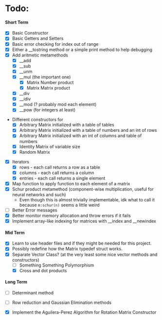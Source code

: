 # Todo:
#### Short Term
- [x] Basic Constructor
- [x] Basic Getters and Setters
- [x] Basic error checking for index out of range
- [x] Either a \_\_tostring method or a simple print method to help debugging
- [x] Add aritmetic metamethods
	- [x] \_\_add
	- [x] \_\_sub
	- [x] \_\_unm
	- [x] \_\_mul (the important one)
		- [x] Matrix Number product
		- [x] Matrix Matrix product
	- [x] \_\_div
	- [x] \_\_idiv
	- [x] \_\_mod (? probably mod each element)
	- [x] \_\_pow (for integers at least)
- Different constructors for
	- [x] Arbitrary Matrix initialized with a table of tables
	- [x] Arbitrary Matrix initialized with a table of numbers and an int of rows
	- [x] Arbitrary Matrix initialized with an int of columns and table of numbers
	- [x] Identity Matrix of variable size
	- [x] Random Matrix
- [x] Iterators
	- [x] rows - each call returns a row as a table
	- [x] columns - each call returns a column
	- [x] entries - each call returns a single element
- [x] Map function to apply function to each element of a matrix
- [x] Schur product metamethod (component-wise multiplication, useful for neural networks and such)
	- Even though this is almost trivially implementable, idk what to call it because ```m:schur(n)``` seems a little weird
- [ ] Better Error messages
- [x] Better monitor memory allocation and throw errors if it fails
- [x] Implement array-like indexing for matrices with __index and __newindex

#### Mid Term
- [x] Learn to use header files and if they might be needed for this project.
- [x] Possibly redefine how the Matrix typedef struct works.
- [x] Separate Vector Class? (at the very least some nice vector methods and constructors)
	- [ ] Something Something Polymorphism
	- [x] Cross and dot products

#### Long Term
- [ ] Determinant method
- [ ] Row reduction and Gaussian Elimination methods
- [x] Implement the Aguilera-Perez Algorithm for Rotation Matrix Constructor


